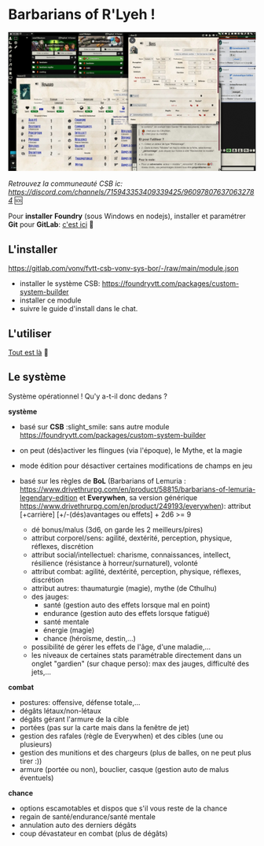 # Barbarians of R'Lyeh !

![](assets/fvtt-csb-vonv-sys-bor01.jpg)

_Retrouvez la communeauté CSB ic: https://discord.com/channels/715943353409339425/960978076370632784_ 🆘

Pour **installer** **Foundry** (sous Windows en nodejs), installer et paramétrer **Git** pour **GitLab**: [c'est ici](manuel/fvtt-aide-aux-debutants.md) 📘

## L'installer

https://gitlab.com/vonv/fvtt-csb-vonv-sys-bor/-/raw/main/module.json

- installer le système CSB: https://foundryvtt.com/packages/custom-system-builder
- installer ce module
- suivre le guide d'install dans le chat.

## L'utiliser

[Tout est là](manuel/manuel.md) 📖

## Le système

Système opérationnel ! Qu'y a-t-il donc dedans ?

**système**

- basé sur **CSB** :slight_smile: sans autre module https://foundryvtt.com/packages/custom-system-builder
- on peut (dés)activer les flingues (via l'époque), le Mythe, et la magie
- mode édition pour désactiver certaines modifications de champs en jeu
- basé sur les règles de **BoL** (Barbarians of Lemuria : https://www.drivethrurpg.com/en/product/58815/barbarians-of-lemuria-legendary-edition et **Everywhen**, sa version générique https://www.drivethrurpg.com/en/product/249193/everywhen): attribut [+carrière] [+/-(dés)avantages ou effets] + 2d6 >= 9

  * dé bonus/malus (3d6, on garde les 2 meilleurs/pires)
  * attribut corporel/sens: agilité, dextérité, perception, physique, réflexes, discrétion
  * attribut social/intellectuel: charisme, connaissances, intellect, résilience (résistance à horreur/surnaturel), volonté
  * attribut combat: agilité, dextérité, perception, physique, réflexes, discrétion
  * attribut autres: thaumaturgie (magie), mythe (de Cthulhu)
  * des jauges:
    * santé (gestion auto des effets lorsque mal en point)
    * endurance (gestion auto des effets lorsque fatigué)
    * santé mentale
    * énergie (magie)
    * chance (héroïsme, destin,...)
  * possibilité de gérer les effets de l'âge, d'une maladie,...
  * les niveaux de certaines stats paramétrable directement dans un onglet "gardien" (sur chaque perso): max des jauges, difficulté des jets,...

**combat**

- postures: offensive, défense totale,...
- dégâts létaux/non-létaux
- dégâts gérant l'armure de la cible
- portées (pas sur la carte mais dans la fenêtre de jet)
- gestion des rafales (règle de Everywhen) et des cibles (une ou plusieurs)
- gestion des munitions et des chargeurs (plus de balles, on ne peut plus tirer :))
- armure (portée ou non), bouclier, casque (gestion auto de malus éventuels)

**chance**

- options escamotables et dispos que s'il vous reste de la chance
- regain de santé/endurance/santé mentale
- annulation auto des derniers dégâts
- coup dévastateur en combat (plus de dégâts)
